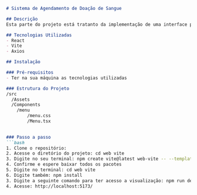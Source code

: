 
```markdown
# Sistema de Agendamento de Doação de Sangue

## Descrição
Esta parte do projeto está tratanto da implementação de uma interface para o projeto .

## Tecnologias Utilizadas
- React
- Vite
- Axios

## Instalação

### Pré-requisitos
- Ter na sua máquina as tecnologias utilizadas 

### Estrutura do Projeto
/src
  /Assets
  /Components
    /menu 
        /menu.css
        /Menu.tsx
    

### Passo a passo
```bash
1. Clone o repositório:
2. Acesse o diretório do projeto: cd web vite
3. Digite no seu terminal: npm create vite@latest web-vite -- --template react-ts
4. Confirme e espere baixar todos os pacotes
5. Digite no terminal: cd web vite
6. Digite também: npm install
3. Digite a seguinte comando para ter acesso a visualização: npm run dev
4. Acesse: http://localhost:5173/